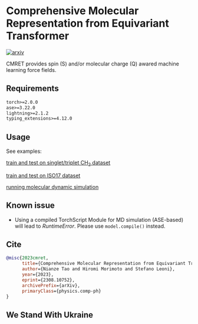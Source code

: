 # Comprehensive Molecular Representation from Equivariant Transformer

[![arxiv](https://img.shields.io/badge/arXiv-2308.10752-red)](https://arxiv.org/abs/2308.10752)

CMRET provides spin (S) and/or molecular charge (Q) awared machine learning force fields.

## Requirements
```txt
torch>=2.0.0
ase>=3.22.0
lightning>=2.1.2
typing_extensions>=4.12.0
```

## Usage
See examples:

[train and test on singlet/triplet CH<sub>2</sub> dataset](script/run_ch2.py)

[train and test on ISO17 dataset](script/run_iso17.py)

[running molecular dynamic simulation](script/molecular_dynamics.py)

## Known issue
* Using a compiled TorchScript Module for MD simulation (ASE-based) will lead to _RuntimeError_. Please use `model.compile()` instead.

## Cite
```bibtex
@misc{2023cmret,
      title={Comprehensive Molecular Representation from Equivariant Transformer}, 
      author={Nianze Tao and Hiromi Morimoto and Stefano Leoni},
      year={2023},
      eprint={2308.10752},
      archivePrefix={arXiv},
      primaryClass={physics.comp-ph}
}
```

## We Stand With Ukraine